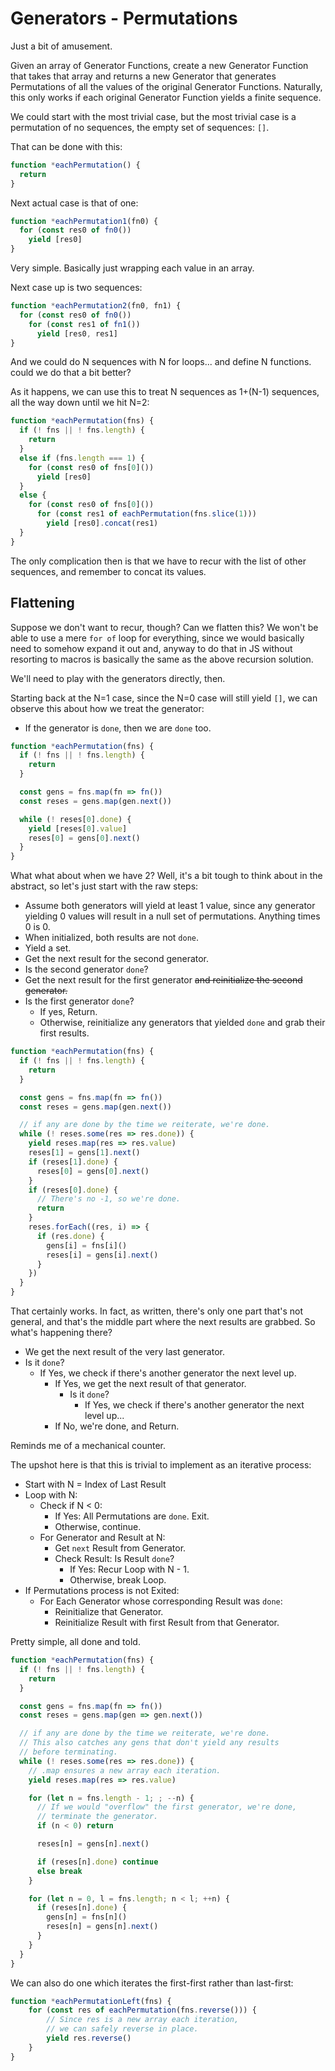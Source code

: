 Generators - Permutations
=========================

Just a bit of amusement.

Given an array of Generator Functions, create a new Generator Function that takes that array and returns a new Generator that generates Permutations of all the values of the original Generator Functions.  Naturally, this only works if each original Generator Function yields a finite sequence.

We could start with the most trivial case, but the most trivial case is a permutation of no sequences, the empty set of sequences: `[]`.

That can be done with this:

```js
function *eachPermutation() {
  return
}
```

Next actual case is that of one:

```js
function *eachPermutation1(fn0) {
  for (const res0 of fn0())
    yield [res0]
}
```

Very simple.  Basically just wrapping each value in an array.

Next case up is two sequences:

```js
function *eachPermutation2(fn0, fn1) {
  for (const res0 of fn0())
    for (const res1 of fn1())
      yield [res0, res1]
}
```

And we could do N sequences with N for loops... and define N functions.  could we do that a bit better?

As it happens, we can use this to treat N sequences as 1+(N-1) sequences, all the way down until we hit N=2:

```js
function *eachPermutation(fns) {
  if (! fns || ! fns.length) {
    return
  }
  else if (fns.length === 1) {
    for (const res0 of fns[0]())
      yield [res0]
  }
  else {
    for (const res0 of fns[0]())
      for (const res1 of eachPermutation(fns.slice(1)))
        yield [res0].concat(res1)
  }
}
```

The only complication then is that we have to recur with the list of other sequences, and remember to concat its values.



## Flattening

Suppose we don't want to recur, though?  Can we flatten this?  We won't be able to use a mere `for of` loop for everything, since we would basically need to somehow expand it out and, anyway to do that in JS without resorting to macros is basically the same as the above recursion solution.

We'll need to play with the generators directly, then.

Starting back at the N=1 case, since the N=0 case will still yield `[]`, we can observe this about how we treat the generator:

- If the generator is `done`, then we are `done` too.

```js
function *eachPermutation(fns) {
  if (! fns || ! fns.length) {
    return
  }

  const gens = fns.map(fn => fn())
  const reses = gens.map(gen.next())

  while (! reses[0].done) {
    yield [reses[0].value]
    reses[0] = gens[0].next()
  }
}
```

What what about when we have 2?  Well, it's a bit tough to think about in the abstract, so let's just start with the raw steps:

- Assume both generators will yield at least 1 value, since any generator yielding 0 values will result in a null set of permutations.  Anything times 0 is 0.
- When initialized, both results are not `done`.
- Yield a set.
- Get the next result for the second generator.
- Is the second generator `done`?
- Get the next result for the first generator ~~and reinitialize the second generator.~~
- Is the first generator `done`?
    - If yes, Return.
    - Otherwise, reinitialize any generators that yielded `done` and grab their first results.

```js
function *eachPermutation(fns) {
  if (! fns || ! fns.length) {
    return
  }

  const gens = fns.map(fn => fn())
  const reses = gens.map(gen.next())

  // if any are done by the time we reiterate, we're done.
  while (! reses.some(res => res.done)) {
    yield reses.map(res => res.value)
    reses[1] = gens[1].next()
    if (reses[1].done) {
      reses[0] = gens[0].next()
    }
    if (reses[0].done) {
      // There's no -1, so we're done.
      return
    }
    reses.forEach((res, i) => {
      if (res.done) {
        gens[i] = fns[i]()
        reses[i] = gens[i].next()
      }
    })
  }
}
```

That certainly works.  In fact, as written, there's only one part that's not general, and that's the middle part where the next results are grabbed.  So what's happening there?

- We get the next result of the very last generator.
- Is it `done`?
    - If Yes, we check if there's another generator the next level up.
        - If Yes, we get the next result of that generator.
            - Is it `done`?
                - If Yes, we check if there's another generator the next level up...
        - If No, we're done, and Return.

Reminds me of a mechanical counter.

The upshot here is that this is trivial to implement as an iterative process:

- Start with N = Index of Last Result
- Loop with N:
    - Check if N < 0:
        - If Yes: All Permutations are `done`.  Exit.
        - Otherwise, continue.
    - For Generator and Result at N:
        - Get `next` Result from Generator.
        - Check Result: Is Result `done`?
            - If Yes: Recur Loop with N - 1.
            - Otherwise, break Loop.
- If Permutations process is not Exited:
    - For Each Generator whose corresponding Result was `done`:
        - Reinitialize that Generator.
        - Reinitialize Result with first Result from that Generator.

Pretty simple, all done and told.

```js
function *eachPermutation(fns) {
  if (! fns || ! fns.length) {
    return
  }

  const gens = fns.map(fn => fn())
  const reses = gens.map(gen => gen.next())

  // if any are done by the time we reiterate, we're done.
  // This also catches any gens that don't yield any results
  // before terminating.
  while (! reses.some(res => res.done)) {
    // .map ensures a new array each iteration.
    yield reses.map(res => res.value)

    for (let n = fns.length - 1; ; --n) {
      // If we would "overflow" the first generator, we're done,
      // terminate the generator.
      if (n < 0) return

      reses[n] = gens[n].next()

      if (reses[n].done) continue
      else break
    }

    for (let n = 0, l = fns.length; n < l; ++n) {
      if (reses[n].done) {
        gens[n] = fns[n]()
        reses[n] = gens[n].next()
      }
    }
  }
}
```

We can also do one which iterates the first-first rather than last-first:

```js
function *eachPermutationLeft(fns) {
    for (const res of eachPermutation(fns.reverse())) {
        // Since res is a new array each iteration,
        // we can safely reverse in place.
        yield res.reverse()
    }
}
```
